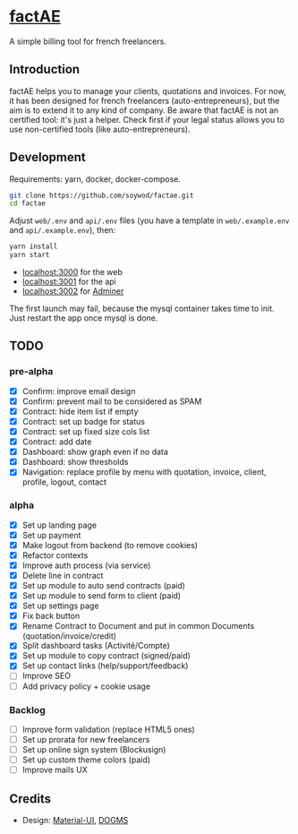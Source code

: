 # [factAE](https://factae.fr)

A simple billing tool for french freelancers.

## Introduction

factAE helps you to manage your clients, quotations and invoices. For now, it
has been designed for french freelancers (auto-entrepreneurs), but the aim is
to extend it to any kind of company. Be aware that factAE is not an certified
tool: it's just a helper. Check first if your legal status allows you to use
non-certified tools (like auto-entrepreneurs).

## Development

Requirements: yarn, docker, docker-compose.

```bash
git clone https://github.com/soywod/factae.git
cd factae
```

Adjust `web/.env` and `api/.env` files (you have a template in
`web/.example.env` and `api/.example.env`), then:

```bash
yarn install
yarn start
```

- [localhost:3000](http://localhost:3000) for the web
- [localhost:3001](http://localhost:3001) for the api
- [localhost:3002](http://localhost:3002) for [Adminer](https://www.adminer.org/)

The first launch may fail, because the mysql container takes time to init. Just
restart the app once mysql is done.

## TODO

### pre-alpha

- [X] Confirm: improve email design
- [X] Confirm: prevent mail to be considered as SPAM
- [X] Contract: hide item list if empty
- [X] Contract: set up badge for status
- [X] Contract: set up fixed size cols list
- [X] Contract: add date
- [X] Dashboard: show graph even if no data
- [X] Dashboard: show thresholds
- [X] Navigation: replace profile by menu with quotation, invoice, client,
  profile, logout, contact

### alpha

- [X] Set up landing page
- [X] Set up payment
- [X] Make logout from backend (to remove cookies)
- [X] Refactor contexts
- [X] Improve auth process (via service)
- [X] Delete line in contract
- [X] Set up module to auto send contracts (paid)
- [X] Set up module to send form to client (paid)
- [X] Set up settings page
- [X] Fix back button
- [X] Rename Contract to Document and put in common Documents (quotation/invoice/credit)
- [X] Split dashboard tasks (Activité/Compte)
- [X] Set up module to copy contract (signed/paid)
- [X] Set up contact links (help/support/feedback)
- [ ] Improve SEO
- [ ] Add privacy policy + cookie usage

### Backlog

- [ ] Improve form validation (replace HTML5 ones)
- [ ] Set up prorata for new freelancers
- [ ] Set up online sign system (Blockusign)
- [ ] Set up custom theme colors (paid)
- [ ] Improve mails UX

## Credits

- Design: [Material-UI](https://material-ui.com/), [DOGMS](http://www.dogms.com)
